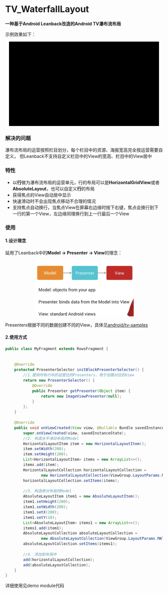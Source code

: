 # TV_WaterfallLayout
**一种基于Android Leanback改造的Android TV瀑布流布局**    

示例效果如下：
<div align=center>
<img src="demo.gif" width = "480" height = "270" alt="演示" /> 
</div>  

### 解决的问题
瀑布流布局的运营按照栏目划分，每个栏目中的资源、海报宽高完全按运营需要自定义，
但Leanback不支持自定义栏目中的View的宽高、栏目中的View居中
### 特性  

- 以**行**做为瀑布流布局的运营单元，行的布局可以是**HorizontalGridView**或者**AbsoluteLayout**，也可以自定义**行**的布局
- 获得焦点的View自动居中显示
- 快速滑动时不会出现焦点移动不合理的情况
- 支持焦点自动换行，当焦点View在屏幕右边缘时按下右键，焦点会换行到下一行的第一个View，左边缘同理换行到上一行最后一个View  

### 使用
#### 1.设计理念
延用了Leanback中的**Model -> Presenter -> View**的理念：  
  
<div align=center>
<img src="mpv.png" width = "318" height = "180" alt="演示" /> 
</div>  

Presenters根据不同的数据创建不同的View，具体见[android/tv-samples](https://github.com/android/tv-samples)  

#### 2.使用方式

```java
public class MyFragment extends RowsFragment {


    @Override
    protected PresenterSelector initBlockPresenterSelector() {
        //1.提供所有行中的运营位的Presenters，用于创建对应的View
        return new PresenterSelector() {
            @Override
            public Presenter getPresenter(Object item) {
                return new ImageViewPresenter(null);
            }
        };
    }

    @Override
    public void onViewCreated(View view, @Nullable Bundle savedInstanceState) {
        super.onViewCreated(view, savedInstanceState);
        //2. 构造水平滑动布局的Model
        HorizontalLayoutItem item = new HorizontalLayoutItem();
        item.setWidth(200);
        item.setHeight(200);
        List<HorizontalLayoutItem> items = new ArrayList<>();
        items.add(item);
        HorizontalLayoutCollection horizontalLayoutCollection =
                new HorizontalLayoutCollection(ViewGroup.LayoutParams.MATCH_PARENT, 200);
        horizontalLayoutCollection.setItems(items);

        //3. 构造绝对布局的Model
        AbsoluteLayoutItem item1 = new AbsoluteLayoutItem();
        item1.setHeight(200);
        item1.setWidth(200);
        item1.setX(200);
        item1.setY(10);
        List<AbsoluteLayoutItem> items1 = new ArrayList<>();
        items1.add(item1);
        AbsoluteLayoutCollection absoluteLayoutCollection =
                new AbsoluteLayoutCollection(ViewGroup.LayoutParams.MATCH_PARENT, 400);
        absoluteLayoutCollection.setItems(items1);
        
        //4. 添加到布局中
        add(horizontalLayoutCollection);
        add(absoluteLayoutCollection);
    }
}


```
详细使用见demo module代码
